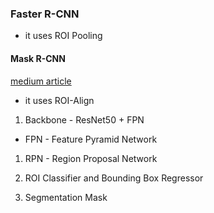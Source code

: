 
### Faster R-CNN
- it uses ROI Pooling

#### Mask R-CNN
[medium article](https://jonathan-hui.medium.com/image-segmentation-with-mask-r-cnn-ebe6d793272)
- it uses ROI-Align

1. Backbone - ResNet50 + FPN
- FPN - Feature Pyramid Network

1. RPN - Region Proposal Network

2. ROI Classifier and Bounding Box Regressor

3. Segmentation Mask